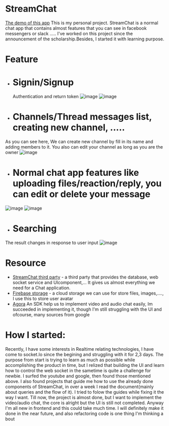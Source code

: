 # StreamChat
[The demo of this app](https://stream-chatter.netlify.app/)
This is my personal project. StreamChat is a normal chat app that contains almost features that you can see in facebook messengers or slack ..... I've worked on this project since the announcement of the scholarship.Besides, I started it with learning purpose.

# Feature 
* # Signin/Signup
  Authentication and return token
![image](https://user-images.githubusercontent.com/72023201/186043793-8d06d867-064e-4b49-a45d-2e969b22eddf.png)
![image](https://user-images.githubusercontent.com/72023201/186043817-3c585ac0-e03d-4dc9-9343-a06c2d18d94b.png)
* # Channels/Thread messages list, creating new channel, .....
As you can see here, We can create new channel by fill in its name and adding members to it. You also can edit your channel as long as you are the owner
![image](https://user-images.githubusercontent.com/72023201/186044089-8c5bd269-6bd2-4a22-8140-e5c618c95bb4.png)
* # Normal chat app features like uploading files/reaction/reply, you can edit or delete your message
![image](https://user-images.githubusercontent.com/72023201/186044338-fd757a0c-ee2f-4374-9aa1-6389d7269f01.png)
![image](https://user-images.githubusercontent.com/72023201/186052378-c6173d96-b0f7-4f7b-ae65-a3ad718770d1.png)
* # Searching
The result changes in response to user input
![image](https://user-images.githubusercontent.com/72023201/186052645-60d2edb0-d086-479f-ac1a-0c9255d3ff7a.png)

# Resource 
* [StreamChat third party](https://getstream.io/chat/docs/) - a third party that provides the database, web socket service and UIcomponent,... It gives us almost everything we need for a Chat application.
* [Firebase storage](https://firebase.google.com/docs/storage/) - a cloud storage we can use for store files, images,...., I use this to store user avatar 
* [Agora](https://www.agora.io/en/) An SDK help us to implement video and audio chat easily, Im succeeded in implementing it, though I'm still struggling with the UI
and ofcourse, many sources from google

# How I started:
Recently, I have some interests in Realtime relating technologies, I have come to socket.Io since the begining and struggling with it for 2,3 days. The purpose from start is trying to learn as much as possible while accomplishing the product in time, but I relized that building the UI and learn how to control the web socket in the sametime is quite a challenge for newbie. I surfed the youtube and google, then found those mentioned above. I also found projects that guide me how to use the already done components of StreamChat, in  over a week I read the document(mainly about queries and the flow of it). I tried to folow the guides while fixing it the way I want. Till now, the project is almost done, but I want to implement the video/audio chat, the core is alright but the UI is still not completed. Anyway I'm all new in frontend and this could take much time. I will definitely make it done in the near future, and also refactoring code is one thing I'm thinking a bout
